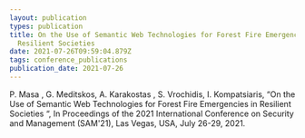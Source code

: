 ```yaml
---
layout: publication
types: publication
title: On the Use of Semantic Web Technologies for Forest Fire Emergencies in
  Resilient Societies
date: 2021-07-26T09:59:04.879Z
tags: conference_publications
publication_date: 2021-07-26
---
```

<!--StartFragment-->

P. Masa , G. Meditskos, A. Karakostas , S. Vrochidis, I. Kompatsiaris, “On the Use of Semantic Web Technologies for Forest Fire Emergencies in Resilient Societies “, In Proceedings of the 2021 International Conference on Security and Management (SAM'21), Las Vegas, USA, July 26-29, 2021.

<!--EndFragment-->